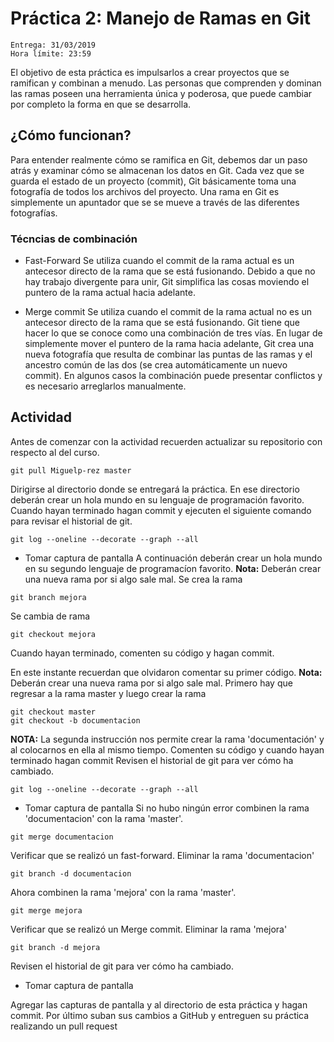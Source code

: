 # Práctica 2: Manejo de Ramas en Git
````
Entrega: 31/03/2019
Hora límite: 23:59
````
El objetivo de esta práctica es impulsarlos a crear proyectos que se ramifican y combinan a menudo. Las personas que comprenden y dominan las ramas poseen una herramienta única y poderosa, que puede cambiar por completo la forma en que se desarrolla.

## ¿Cómo funcionan?
Para entender realmente cómo se ramifica en Git, debemos dar un paso atrás y examinar cómo se almacenan los datos en Git.
Cada vez que se guarda el estado de un proyecto (commit), Git básicamente toma una fotografía de todos los archivos del proyecto. Una rama en Git es simplemente un apuntador que se se mueve a través de las diferentes fotografías.

### Técncias de combinación
* Fast-Forward 
Se utiliza cuando el commit de la rama actual es un antecesor directo de la rama que se está fusionando. Debido a que no hay trabajo divergente para unir, Git simplifica las cosas moviendo el puntero de la rama actual hacia adelante.

* Merge commit
Se utiliza cuando el commit de la rama actual no es un antecesor directo de la rama que se está fusionando. Git tiene que hacer lo que se conoce como una combinación de tres vías.
En lugar de simplemente mover el puntero de la rama hacia adelante, Git crea una nueva fotografía que resulta de combinar las puntas de las ramas y el ancestro común de las dos (se crea automáticamente un nuevo commit).
En algunos casos la combinación puede presentar conflictos y es necesario arreglarlos manualmente.

## Actividad
Antes de comenzar con la actividad recuerden actualizar su repositorio con respecto al del curso.
```
git pull Miguelp-rez master
```
Dirigirse al directorio donde se entregará la práctica. En ese directorio deberán crear un hola mundo en su lenguaje de programación favorito. Cuando hayan terminado hagan commit y ejecuten el siguiente comando para revisar el historial de git.
```
git log --oneline --decorate --graph --all
```
* Tomar captura de pantalla
A continuación deberán crear un hola mundo en su segundo lenguaje de programacíon favorito. **Nota:** Deberán crear una nueva rama por si algo sale mal.
Se crea la rama
```
git branch mejora
```
Se cambia de rama
```
git checkout mejora
```
Cuando hayan terminado, comenten su código y hagan commit.

En este instante recuerdan que olvidaron comentar su primer código. **Nota:** Deberán crear una nueva rama por si algo sale mal.
Primero hay que regresar a la rama master y luego crear la rama
```
git checkout master
git checkout -b documentacion
```
**NOTA:** La segunda instrucción nos permite crear la rama 'documentación' y al colocarnos en ella al mismo tiempo.
Comenten su código y cuando hayan terminado hagan commit
Revisen el historial de git para ver cómo ha cambiado.
```
git log --oneline --decorate --graph --all
```
* Tomar captura de pantalla
Si no hubo ningún error combinen la rama 'documentacion' con la rama 'master'.
```
git merge documentacion
```
Verificar que se realizó un fast-forward.
Eliminar la rama 'documentacion'
```
git branch -d documentacion
```
Ahora combinen la rama 'mejora' con la rama 'master'.
```
git merge mejora
```
Verificar que se realizó un Merge commit.
Eliminar la rama 'mejora'
```
git branch -d mejora
```
Revisen el historial de git para ver cómo ha cambiado.
* Tomar captura de pantalla

Agregar las capturas de pantalla y al directorio de esta práctica y hagan commit.
Por último suban sus cambios a GitHub y entreguen su práctica realizando un pull request